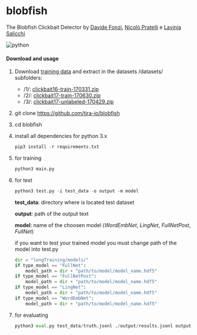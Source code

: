# blobfish

The Blobfish Clickbait Detector by [Davide Fonzi](https://www.linkedin.com/in/davide-fonzi/), [Nicolò Pratelli](https://www.linkedin.com/in/pratelli-1991/) e [Lavinia Salicchi](https://www.researchgate.net/profile/Lavinia_Salicchi)

![python](https://img.shields.io/badge/python%20tested-3.6.7-blue.svg)

#### Download and usage

1. Download [training data](https://www.clickbait-challenge.org/#data) and extract in the datasets  /datasets/ subfolders:
	* /1/: [clickbait16-train-170331.zip](http://www.uni-weimar.de/medien/webis/corpora/corpus-webis-clickbait-17/clickbait17-train-170331.zip)
	* /2/: [clickbait17-train-170630.zip](http://www.uni-weimar.de/medien/webis/corpora/corpus-webis-clickbait-17/clickbait17-train-170630.zip)
	* /3/: [clickbait17-unlabeled-170429.zip](http://www.uni-weimar.de/medien/webis/corpora/corpus-webis-clickbait-17/clickbait17-unlabeled-170429.zip)
2. git clone https://github.com/tira-io/blobfish

3. cd blobfish

4. install all dependencies for python 3.x
   ```python
   pip3 install -r requirements.txt
   ```


5. for training

   ```python
   python3 main.py
   ```

6. for test
   ```python
   python3 test.py -i test_data -o output -m model
   ```
   **test_data**: directory where is located test dataset

   **output**: path of the output text

   **model**: name of the choosen model (*WordEmbNet*, *LingNet*, *FullNetPost*, *FullNet*)

   if you want to test your trained model you must change path of the model into test.py
    ```python
    dir = "longTraining/models/"
    if type_model == "FullNet":
	 	model_path = dir + "path/to/model/model_name.hdf5"
    if type_model == "FullNetPost":
    	model_path = dir + "path/to/model/model_name.hdf5"
    if type_model == "LingNet":
    	model_path = dir + "path/to/model/model_name.hdf5"
    if type_model == "WordEmbNet":
    	model_path = dir + "path/to/model/model_name.hdf5"
    ```


7. for evaluating
   ```python
   python3 eval.py test_data/truth.jsonl ./output/results.jsonl output.prototext
   ```


